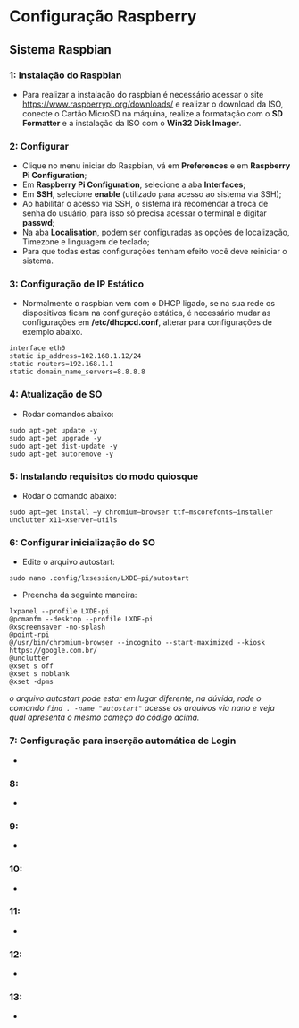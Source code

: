 # Configuração Raspberry

## Sistema Raspbian

### 1: Instalação do Raspbian
- Para realizar a instalação do raspbian é necessário acessar o site https://www.raspberrypi.org/downloads/ e realizar o download da ISO, conecte o Cartão MicroSD na máquina, realize a formatação com o **SD Formatter** e a instalação da ISO com o **Win32 Disk Imager**.

### 2: Configurar 
- Clique no menu iniciar do Raspbian, vá em **Preferences** e em **Raspberry Pi Configuration**;
- Em **Raspberry Pi Configuration**, selecione a aba **Interfaces**;
- Em **SSH**, selecione **enable** (utilizado para acesso ao sistema via SSH);
- Ao habilitar o acesso via SSH, o sistema irá recomendar a troca de senha do usuário, para isso só precisa acessar o terminal e digitar **passwd**;
- Na aba **Localisation**, podem ser configuradas as opções de localização, Timezone e linguagem de teclado;
- Para que todas estas configurações tenham efeito você deve reiniciar o sistema.

### 3: Configuração de IP Estático
- Normalmente o raspbian vem com o DHCP ligado, se na sua rede os dispositivos ficam na configuração estática, é necessário mudar as configurações em **/etc/dhcpcd.conf**, alterar para configurações de exemplo abaixo.

```
interface eth0
static ip_address=102.168.1.12/24
static routers=192.168.1.1
static domain_name_servers=8.8.8.8
```

### 4: Atualização de SO
- Rodar comandos abaixo:

```
sudo apt-get update -y
sudo apt-get upgrade -y
sudo apt-get dist-update -y
sudo apt-get autoremove -y
```

### 5: Instalando requisitos do modo quiosque
- Rodar o comando abaixo:

```
sudo apt–get install –y chromium–browser ttf–mscorefonts–installer unclutter x11–xserver–utils
```

### 6: Configurar inicialização do SO
- Edite o arquivo autostart:

```
sudo nano .config/lxsession/LXDE–pi/autostart
```

- Preencha da seguinte maneira:

```
lxpanel --profile LXDE-pi
@pcmanfm --desktop --profile LXDE-pi
@xscreensaver -no-splash
@point-rpi
@/usr/bin/chromium-browser --incognito --start-maximized --kiosk https://google.com.br/
@unclutter
@xset s off
@xset s noblank
@xset -dpms
```

*o arquivo autostart pode estar em lugar diferente, na dúvida, rode o comando ```find . -name "autostart"``` acesse os arquivos via nano e veja qual apresenta o mesmo começo do código acima.*

### 7: Configuração para inserção automática de Login
-

### 8:
-

### 9:
-

### 10:
-

### 11:
-

### 12:
-

### 13:
-
